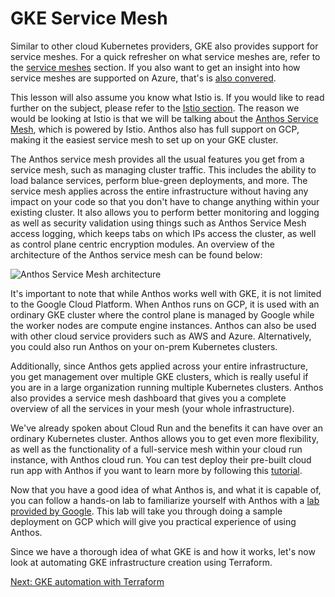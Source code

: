 # GKE Service Mesh

Similar to other cloud Kubernetes providers, GKE also provides support for service meshes. For a quick refresher on what service meshes are, refer to the [service meshes](../ServiceMesh101/what-are-service-meshes.md) section. If you also want to get an insight into how service meshes are supported on Azure, that's is [also convered](../AKS101/aks-service-mesh.md).

This lesson will also assume you know what Istio is. If you would like to read further on the subject, please refer to the [Istio section](../ServiceMesh101/what-is-istio.md). The reason we would be looking at Istio is that we will be talking about the [Anthos Service Mesh](https://cloud.google.com/service-mesh/docs/overview), which is powered by Istio. Anthos also has full support on GCP, making it the easiest service mesh to set up on your GKE cluster.

The Anthos service mesh provides all the usual features you get from a service mesh, such as managing cluster traffic. This includes the ability to load balance services, perform blue-green deployments, and more. The service mesh applies across the entire infrastructure without having any impact on your code so that you don't have to change anything within your existing cluster. It also allows you to perform better monitoring and logging as well as security validation using things such as Anthos Service Mesh access logging, which keeps tabs on which IPs access the cluster, as well as control plane centric encryption modules. An overview of the architecture of the Anthos service mesh can be found below:

![Anthos Service Mesh architecture](mesh-arch.svg)

It's important to note that while Anthos works well with GKE, it is not limited to the Google Cloud Platform. When Anthos runs on GCP, it is used with an ordinary GKE cluster where the control plane is managed by Google while the worker nodes are compute engine instances. Anthos can also be used with other cloud service providers such as AWS and Azure. Alternatively, you could also run Anthos on your on-prem Kubernetes clusters.

Additionally, since Anthos gets applied across your entire infrastructure, you get management over multiple GKE clusters, which is really useful if you are in a large organization running multiple Kubernetes clusters. Anthos also provides a service mesh dashboard that gives you a complete overview of all the services in your mesh (your whole infrastructure). 

We've already spoken about Cloud Run and the benefits it can have over an ordinary Kubernetes cluster. Anthos allows you to get even more flexibility, as well as the functionality of a full-service mesh within your cloud run instance, with Anthos cloud run. You can test deploy their pre-built cloud run app with Anthos if you want to learn more by following this [tutorial](https://cloud.google.com/anthos/run/docs/deploy-application).

Now that you have a good idea of what Anthos is, and what it is capable of, you can follow a hands-on lab to familiarize yourself with Anthos with a [lab provided by Google](https://console.cloud.google.com/marketplace/details/click-to-deploy-images/anthos-sample-deployment). This lab will take you through doing a sample deployment on GCP which will give you practical experience of using Anthos.

Since we have a thorough idea of what GKE is and how it works, let's now look at automating GKE infrastructure creation using Terraform.

[Next: GKE automation with Terraform](./what-is-terraform.md)
